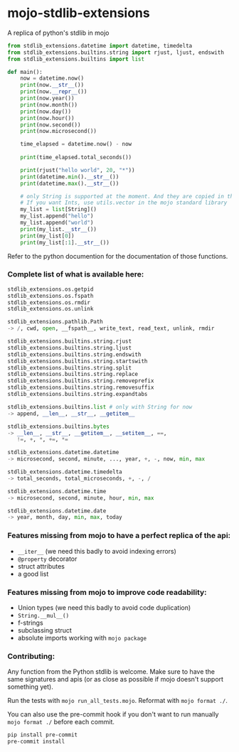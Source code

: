 # mojo-stdlib-extensions
A replica of python's stdlib in mojo


```python
from stdlib_extensions.datetime import datetime, timedelta
from stdlib_extensions.builtins.string import rjust, ljust, endswith
from stdlib_extensions.builtins import list

def main():
    now = datetime.now()
    print(now.__str__())
    print(now.__repr__())
    print(now.year())
    print(now.month())
    print(now.day())
    print(now.hour())
    print(now.second())
    print(now.microsecond())

    time_elapsed = datetime.now() - now
    
    print(time_elapsed.total_seconds())

    print(rjust("hello world", 20, "*"))
    print(datetime.min().__str__())
    print(datetime.max().__str__())

    # only String is supported at the moment. And they are copied in the list.
    # If you want Ints, use utils.vector in the mojo standard library
    my_list = list[String]()
    my_list.append("hello")
    my_list.append("world")
    print(my_list.__str__())
    print(my_list[0])
    print(my_list[:1].__str__())
```

Refer to the python documention for the documentation of those functions.


### Complete list of what is available here:

```python
stdlib_extensions.os.getpid
stdlib_extensions.os.fspath
stdlib_extensions.os.rmdir
stdlib_extensions.os.unlink

stdlib_extensions.pathlib.Path
-> /, cwd, open, __fspath__, write_text, read_text, unlink, rmdir 

stdlib_extensions.builtins.string.rjust
stdlib_extensions.builtins.string.ljust
stdlib_extensions.builtins.string.endswith
stdlib_extensions.builtins.string.startswith
stdlib_extensions.builtins.string.split
stdlib_extensions.builtins.string.replace
stdlib_extensions.builtins.string.removeprefix
stdlib_extensions.builtins.string.removesuffix
stdlib_extensions.builtins.string.expandtabs

stdlib_extensions.builtins.list # only with String for now
-> append, __len__, __str__, __getitem__

stdlib_extensions.builtins.bytes
-> __len__, __str__, __getitem__, __setitem__, ==,
   !=, +, *, +=, *=

stdlib_extensions.datetime.datetime
-> microsecond, second, minute, ..., year, +, -, now, min, max

stdlib_extensions.datetime.timedelta
-> total_seconds, total_microseconds, +, -, /

stdlib_extensions.datetime.time
-> microsecond, second, minute, hour, min, max

stdlib_extensions.datetime.date
-> year, month, day, min, max, today
```


### Features missing from mojo to have a perfect replica of the api:
* `__iter__` (we need this badly to avoid indexing errors)
* `@property` decorator
* struct attributes
* a good list


### Features missing from mojo to improve code readability:
* Union types (we need this badly to avoid code duplication)
* `String.__mul__()`
* f-strings
* subclassing struct
* absolute imports working with `mojo package`

### Contributing:

Any function from the Python stdlib is welcome. Make sure to have the same signatures and apis
(or as close as possible if mojo doesn't support something yet).

Run the tests with `mojo run_all_tests.mojo`.
Reformat with `mojo format ./`.

You can also use the pre-commit hook if you don't want to run manually `mojo format ./` before each commit.

```bash
pip install pre-commit
pre-commit install
```
